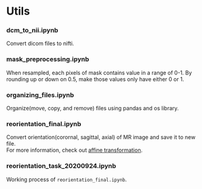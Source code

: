 # Utils
### dcm_to_nii.ipynb
Convert dicom files to nifti.

### mask_preprocessing.ipynb
When resampled, each pixels of mask contains value in a range of 0-1.
By rounding up or down on 0.5, make those values only have either 0 or 1.

### organizing_files.ipynb
Organize(move, copy, and remove) files using pandas and os library.

### reorientation_final.ipynb
Convert orientation(corornal, sagittal, axial) of MR image and save it to new file. \
For more information, check out [affine transformation](https://nipy.org/nibabel/coordinate_systems.html).

### reorientation_task_20200924.ipynb
Working process of `reorientation_final.ipynb`.
